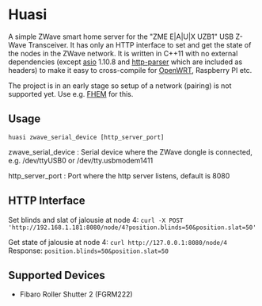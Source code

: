 Huasi
=====
A simple ZWave smart home server for the "ZME E|A|U|X UZB1" USB Z-Wave Transceiver. It has
only an HTTP interface to set and get the state of the nodes in the ZWave network. It is
written in C++11 with no external dependencies (except [asio][1] 1.10.8 and
[http-parser][2] which are included as headers) to make it easy to cross-compile for
[OpenWRT][3], Raspberry PI etc.

The project is in an early stage so setup of a network (pairing) is not supported yet. Use
e.g. [FHEM][4] for this.

Usage
-----
`huasi zwave_serial_device [http_server_port]`

zwave_serial_device
: Serial device where the ZWave dongle is connected, e.g. /dev/ttyUSB0 or
/dev/tty.usbmodem1411

http_server_port
: Port where the http server listens, default is 8080

HTTP Interface
--------------
Set blinds and slat of jalousie at node 4:
`curl -X POST 'http://192.168.1.181:8080/node/4?position.blinds=50&position.slat=50'` 

Get state of jalousie at node 4: `curl http://127.0.0.1:8080/node/4`
Response: `position.blinds=50&position.slat=50`


Supported Devices
--------------------------
- Fibaro Roller Shutter 2 (FGRM222)


[1]: https://think-async.com/
[2]: https://github.com/nodejs/http-parser
[3]: https://openwrt.org/
[4]: http://www.fhem.de/
